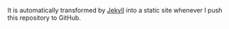 It is automatically transformed by <a href="https://jekyllrb.com/" target="_blank">Jekyll</a> into a static site whenever I push this repository to GitHub.
